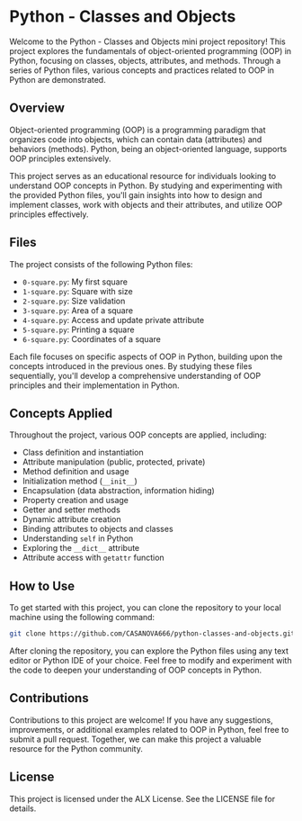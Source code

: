 # Python - Classes and Objects

Welcome to the Python - Classes and Objects mini project repository! This project explores the fundamentals of object-oriented programming (OOP) in Python, focusing on classes, objects, attributes, and methods. Through a series of Python files, various concepts and practices related to OOP in Python are demonstrated.

## Overview

Object-oriented programming (OOP) is a programming paradigm that organizes code into objects, which can contain data (attributes) and behaviors (methods). Python, being an object-oriented language, supports OOP principles extensively.

This project serves as an educational resource for individuals looking to understand OOP concepts in Python. By studying and experimenting with the provided Python files, you'll gain insights into how to design and implement classes, work with objects and their attributes, and utilize OOP principles effectively.

## Files

The project consists of the following Python files:

- `0-square.py`: My first square
- `1-square.py`: Square with size
- `2-square.py`: Size validation
- `3-square.py`: Area of a square
- `4-square.py`: Access and update private attribute
- `5-square.py`: Printing a square
- `6-square.py`: Coordinates of a square

Each file focuses on specific aspects of OOP in Python, building upon the concepts introduced in the previous ones. By studying these files sequentially, you'll develop a comprehensive understanding of OOP principles and their implementation in Python.

## Concepts Applied

Throughout the project, various OOP concepts are applied, including:

- Class definition and instantiation
- Attribute manipulation (public, protected, private)
- Method definition and usage
- Initialization method (`__init__`)
- Encapsulation (data abstraction, information hiding)
- Property creation and usage
- Getter and setter methods
- Dynamic attribute creation
- Binding attributes to objects and classes
- Understanding `self` in Python
- Exploring the `__dict__` attribute
- Attribute access with `getattr` function

## How to Use

To get started with this project, you can clone the repository to your local machine using the following command:

```bash
git clone https://github.com/CASANOVA666/python-classes-and-objects.git
```
After cloning the repository, you can explore the Python files using any text editor or Python IDE of your choice. Feel free to modify and experiment with the code to deepen your understanding of OOP concepts in Python.

## Contributions

Contributions to this project are welcome! If you have any suggestions, improvements, or additional examples related to OOP in Python, feel free to submit a pull request. Together, we can make this project a valuable resource for the Python community.

## License

This project is licensed under the ALX License. See the LICENSE file for details.
